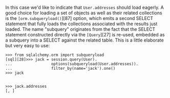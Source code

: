 In this case we'd like to indicate that `User.addresses` should load eagerly. A good choice for loading a set of objects as well as their related collections is the `[orm.subqueryload()`][87] option, which emits a second SELECT statement that fully loads the collections associated with the results just loaded. The name "subquery" originates from the fact that the SELECT statement constructed directly via the `[Query`][27] is re-used, embedded as a subquery into a SELECT against the related table. This is a little elaborate but very easy to use:
    
```    
>>> from sqlalchemy.orm import subqueryload
[sql][28]>>> jack = session.query(User).
...                 options(subqueryload(User.addresses)).
...                 filter_by(name='jack').one()
>>> jack


>>> jack.addresses
[, ]
```
